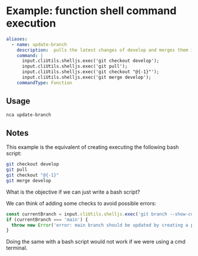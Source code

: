 # Example: function shell command execution

```yml
aliases:
  - name: update-branch
    description:  pulls the latest changes of develop and merges them into current branch
    command: |
      input.cliUtils.shelljs.exec('git checkout develop');
      input.cliUtils.shelljs.exec('git pull');
      input.cliUtils.shelljs.exec('git checkout "@{-1}"');
      input.cliUtils.shelljs.exec('git merge develop');
    commandType: Function
```

## Usage

```bash
nca update-branch
```


## Notes

This example is the equivalent of creating executing the following bash script:

```bash
git checkout develop
git pull
git checkout "@{-1}"
git merge develop
```

What is the objective if we can just write a bash script?

We can think of adding some checks to avoid possible errors:

```js
const currentBranch = input.cliUtils.shelljs.exec('git branch --show-current');
if (currentBranch === 'main') {
  throw new Error('error: main branch should be updated by creating a pull request');
}
```

Doing the same with a bash script would not work if we were using a cmd terminal.
